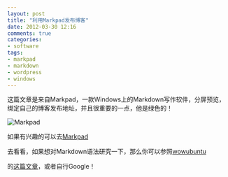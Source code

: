 ```yaml
---
layout: post
title: "利用Markpad发布博客" 
date: 2012-03-30 12:16
comments: true
categories: 
- software
tags: 
- markpad 
- markdown 
- wordpress 
- windows
---
```


这篇文章是来自Markpad，一款Windows上的Markdown写作软件，分屏预览，绑定自己的博客发布地址，并且很重要的一点，他是绿色的！

<!-- more -->

![Markpad][]

如果有兴趣的可以去[Markpad][1]

去看看，如果想对Markdown语法研究一下，那么你可以参照[wowubuntu][]

的[这篇文章][]，或者自行Google！

  [Markpad]: http://farm7.staticflickr.com/6230/6883100950_7ff83c5d79_z.jpg
  [1]: http://code52.org/DownmarkerWPF/
  [wowubuntu]: http://www.ubuntu.com
  [这篇文章]: http://wowubuntu.com/markdown/